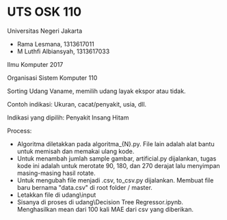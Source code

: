 # UTS OSK 110
Universitas Negeri Jakarta

- Rama Lesmana, 1313617011
- M Luthfi Albiansyah, 1313617033

Ilmu Komputer 2017

Organisasi Sistem Komputer 110

Sorting Udang Vaname, memilih udang layak ekspor atau tidak.

Contoh indikasi: Ukuran, cacat/penyakit, usia, dll.

Indikasi yang dipilih: Penyakit Insang Hitam

Process:

- Algoritma diletakkan pada algoritma_{N}.py. File lain adalah alat bantu untuk memisah dan memakai ulang kode.
- Untuk menambah jumlah sample gambar, artificial.py dijalankan, tugas kode ini adalah untuk merotate 90, 180, dan 270 derajat lalu menyimpan masing-masing hasil rotate.
- Untuk mengubah file menjadi .csv, to_csv.py dijalankan. Membuat file baru bernama "data.csv" di root folder / master.
- Letakkan file di udang\input
- Sisanya di proses di udang\Decision Tree Regressor.ipynb. Menghasilkan mean dari 100 kali MAE dari csv yang diberikan.

